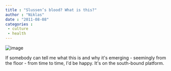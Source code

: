 ```yaml
---
title : "Slussen’s blood? What is this?"
author : "Niklas"
date : "2011-08-08"
categories : 
 - culture
 - health
---
```


![image](https://niklasblog.com/wp-content/wpid-2011-08-08-06.51.14.jpg "Seen in Slussen.")

If somebody can tell me what this is and why it's emerging - seemingly from the floor - from time to time, I'd be happy. It's on the south-bound platform.
